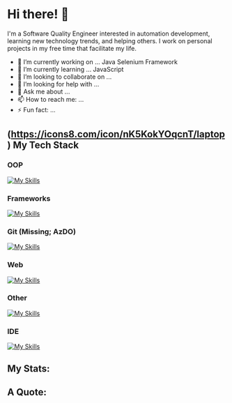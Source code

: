 # Hi there! 👋

I'm a Software Quality Engineer interested in automation development, learning new technology trends, and helping others. I work on personal projects in my free time that facilitate my life.

- 🔭 I’m currently working on ... Java Selenium Framework
- 🌱 I’m currently learning ... JavaScript
- 👯 I’m looking to collaborate on ...
- 🤔 I’m looking for help with ...
- 💬 Ask me about ...
- 📫 How to reach me: ...
- ⚡ Fun fact: ...

## (https://icons8.com/icon/nK5KokYOqcnT/laptop) My Tech Stack

### OOP
[![My Skills](https://skillicons.dev/icons?i=java,cs,py&theme=light)](https://skillicons.dev)
### Frameworks
[![My Skills](https://skillicons.dev/icons?i=selenium&theme=light)](https://skillicons.dev)
### Git (Missing; AzDO)
[![My Skills](https://skillicons.dev/icons?i=git,github,gitlab,azdo&theme=light)](https://skillicons.dev)
### Web
[![My Skills](https://skillicons.dev/icons?i=html,css,js&theme=light)](https://skillicons.dev)
### Other
[![My Skills](https://skillicons.dev/icons?i=bash,gradle,powershell&theme=light)](https://skillicons.dev)
### IDE
[![My Skills](https://skillicons.dev/icons?i=idea,visualstudio,vscode,atom&theme=light)](https://skillicons.dev)

## My Stats:

## A Quote:
